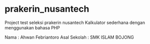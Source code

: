 # prakerin_nusantech

Project test seleksi prakerin nusantech
Kalkulator sederhana dengan menggunakan bahasa PHP

Nama : Ahwan Febriantoro
Asal Sekolah : SMK ISLAM BOJONG
